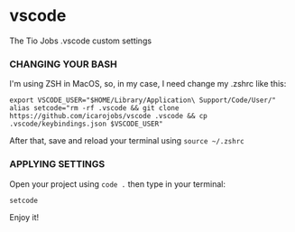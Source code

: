 # vscode
The Tio Jobs .vscode custom settings

### CHANGING YOUR BASH
I'm using ZSH in MacOS, so, in my case, I need change my .zshrc like this:
```
export VSCODE_USER="$HOME/Library/Application\ Support/Code/User/"
alias setcode="rm -rf .vscode && git clone https://github.com/icarojobs/vscode .vscode && cp .vscode/keybindings.json $VSCODE_USER"
```

After that, save and reload your terminal using `source ~/.zshrc`

### APPLYING SETTINGS
Open your project using `code .` then type in your terminal:
```bash
setcode
```

Enjoy it!
